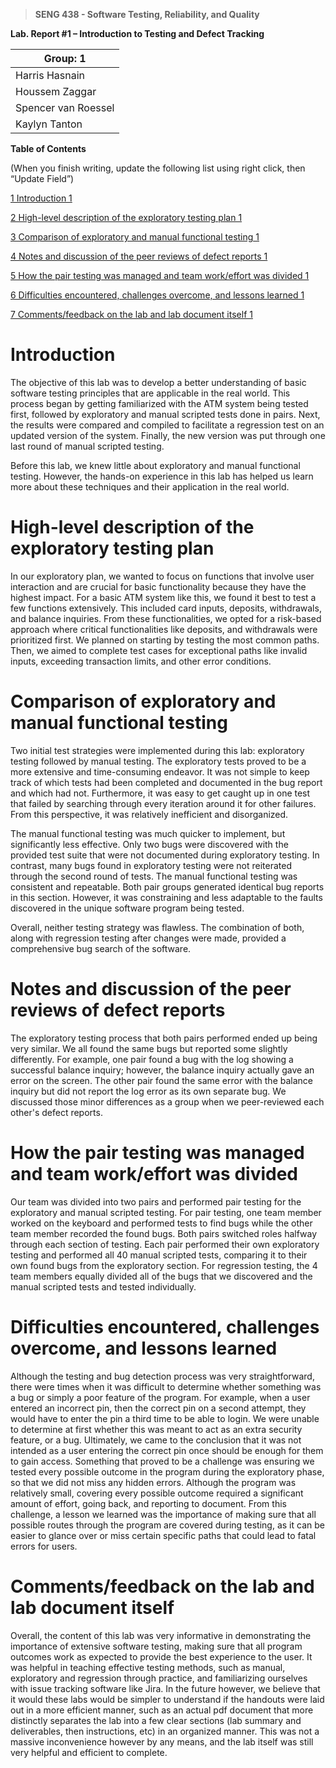 >   **SENG 438 - Software Testing, Reliability, and Quality**

**Lab. Report \#1 – Introduction to Testing and Defect Tracking**

| Group: 1     |
|-----------------|
| Harris Hasnain               |   
| Houssem Zaggar             |   
| Spencer van Roessel               |   
| Kaylyn Tanton               |   


**Table of Contents**

(When you finish writing, update the following list using right click, then
“Update Field”)

[1 Introduction	1](#_Toc439194677)

[2 High-level description of the exploratory testing plan	1](#_Toc439194678)

[3 Comparison of exploratory and manual functional testing	1](#_Toc439194679)

[4 Notes and discussion of the peer reviews of defect reports	1](#_Toc439194680)

[5 How the pair testing was managed and team work/effort was
divided	1](#_Toc439194681)

[6 Difficulties encountered, challenges overcome, and lessons
learned	1](#_Toc439194682)

[7 Comments/feedback on the lab and lab document itself	1](#_Toc439194683)

# Introduction

The objective of this lab was to develop a better understanding of basic software testing principles that are applicable in the real world. This process began by getting familiarized with the ATM system being tested first, followed by exploratory and manual scripted tests done in pairs. Next, the results were compared and compiled to facilitate a regression test on an updated version of the system. Finally, the new version was put through one last round of manual scripted testing.

Before this lab, we knew little about exploratory and manual functional testing. However, the hands-on experience in this lab has helped us learn more about these techniques and their application in the real world.

# High-level description of the exploratory testing plan

In our exploratory plan, we wanted to focus on functions that involve user interaction and are crucial for basic functionality because they have the highest impact. For a basic ATM system like this, we found it best to test a few functions extensively. This included card inputs, deposits, withdrawals, and balance inquiries. From these functionalities, we opted for a risk-based approach where critical functionalities like deposits, and withdrawals were prioritized first. We planned on starting by testing the most common paths. Then, we aimed to complete test cases for exceptional paths like invalid inputs, exceeding transaction limits, and other error conditions. 

# Comparison of exploratory and manual functional testing

Two initial test strategies were implemented during this lab: exploratory testing followed by manual testing. The exploratory tests proved to be a more extensive and time-consuming endeavor. It was not simple to keep track of which tests had been completed and documented in the bug report and which had not. Furthermore, it was easy to get caught up in one test that failed by searching through every iteration around it for other failures. From this perspective, it was relatively inefficient and disorganized. 

The manual functional testing was much quicker to implement, but significantly less effective. Only two bugs were discovered with the provided test suite that were not documented during exploratory testing. In contrast, many bugs found in exploratory testing were not reiterated through the second round of tests. The manual functional testing was consistent and repeatable. Both pair groups generated identical bug reports in this section. However, it was constraining and less adaptable to the faults discovered in the unique software program being tested. 

Overall, neither testing strategy was flawless. The combination of both, along with regression testing after changes were made, provided a comprehensive bug search of the software. 

# Notes and discussion of the peer reviews of defect reports

The exploratory testing process that both pairs performed ended up being very similar. We all found the same bugs but reported some slightly differently. For example, one pair found a bug with the log showing a successful balance inquiry; however, the balance inquiry actually gave an error on the screen. The other pair found the same error with the balance inquiry but did not report the log error as its own separate bug. We discussed those minor differences as a group when we peer-reviewed each other's defect reports. 

# How the pair testing was managed and team work/effort was divided 

Our team was divided into two pairs and performed pair testing for the exploratory and manual scripted testing. For pair testing, one team member worked on the keyboard and performed tests to find bugs while the other team member recorded the found bugs. Both pairs switched roles halfway through each section of testing. Each pair performed their own exploratory testing and performed all 40 manual scripted tests, comparing it to their own found bugs from the exploratory section. For regression testing, the 4 team members equally divided all of the bugs that we discovered and the manual scripted tests and tested individually.

# Difficulties encountered, challenges overcome, and lessons learned

Although the testing and bug detection process was very straightforward, there were times when it was difficult to determine whether something was a bug or simply a poor feature of the program. For example, when a user entered an incorrect pin, then the correct pin on a second attempt, they would have to enter the pin a third time to be able to login. We were unable to determine at first whether this was meant to act as an extra security feature, or a bug. Ultimately, we came to the conclusion that it was not intended as a user entering the correct pin once should be enough for them to gain access. Something that proved to be a challenge was ensuring we tested every possible outcome in the program during the exploratory phase, so that we did not miss any hidden errors. Although the program was relatively small, covering every possible outcome required a significant amount of effort, going back, and reporting to document. From this challenge, a lesson we learned was the importance of making sure that all possible routes through the program are covered during testing, as it can be easier to glance over or miss certain specific paths that could lead to fatal errors for users.


# Comments/feedback on the lab and lab document itself

Overall, the content of this lab was very informative in demonstrating the importance of extensive software testing, making sure that all program outcomes work as expected to provide the best experience to the user. It was helpful in teaching effective testing methods, such as manual, exploratory and regression through practice, and familiarizing ourselves with issue tracking software like Jira. In the future however, we believe that it would these labs would be simpler to understand if the handouts were laid out in a more efficient manner, such as an actual pdf document that more distinctly separates the lab into a few clear sections (lab summary and deliverables, then instructions, etc) in an organized manner. This was not a massive inconvenience however by any means, and the lab itself was still very helpful and efficient to complete.

